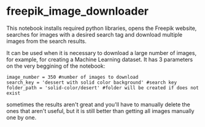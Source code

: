# freepik_image_downloader

This notebook installs required python libraries, opens the Freepik website, searches for images with a desired search tag and download 
multiple images from the search results.

It can be used when it is necessary to download a large number of images, for example, for creating a Machine Learning dataset.
It has 3 parameters on the very beggining of the notebook:

```
image_number = 350 #number of images to download
search_key = 'dessert with solid color background' #search key
folder_path = 'solid-color/desert' #folder will be created if does not exist
```

sometimes the results aren't great and you'll have to manually delete the ones that aren't useful, but it is still better than getting all
images manually one by one.

